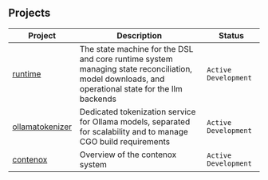 ## Projects

| Project | Description | Status |
|---------|-------------|--------|
| [runtime](https://github.com/contenox/runtime) | The state machine for the DSL and core runtime system managing state reconciliation, model downloads, and operational state for the llm backends | `Active Development` |
| [ollamatokenizer](https://github.com/contenox/ollamatokenizer) | Dedicated tokenization service for Ollama models, separated for scalability and to manage CGO build requirements | `Active Development` |
| [contenox](https://github.com/contenox/contenox) | Overview of the contenox system | `Active Development` |
